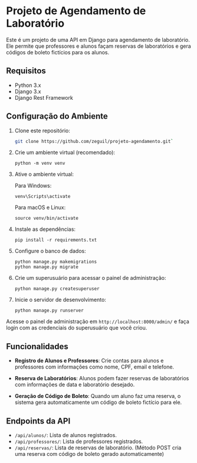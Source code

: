 

# Projeto de Agendamento de Laboratório

Este é um projeto de uma API em Django para agendamento de laboratório. Ele permite que professores e alunos façam reservas de laboratórios e gera códigos de boleto fictícios para os alunos.

## Requisitos

- Python 3.x
- Django 3.x
- Django Rest Framework

## Configuração do Ambiente

1. Clone este repositório:

   ```bash
   git clone https://github.com/zeguil/projeto-agendamento.git` 

2.  Crie um ambiente virtual (recomendado):
    
  
    
    `python -m venv venv` 
    
3.  Ative o ambiente virtual:
    
    Para Windows:
    
   
    
    `venv\Scripts\activate` 
    
    Para macOS e Linux:
    

    
    `source venv/bin/activate` 
    
4.  Instale as dependências:
   
    
    `pip install -r requirements.txt` 
    
5.  Configure o banco de dados:
    
	    python manage.py makemigrations	
		python manage.py migrate
    
6.  Crie um superusuário para acessar o painel de administração:
    
    
    `python manage.py createsuperuser` 
    
7.  Inicie o servidor de desenvolvimento:
    

    
    `python manage.py runserver` 
    

Acesse o painel de administração em `http://localhost:8000/admin/` e faça login com as credenciais do superusuário que você criou.

## Funcionalidades

-   **Registro de Alunos e Professores**: Crie contas para alunos e professores com informações como nome, CPF, email e telefone.
    
-   **Reserva de Laboratórios**: Alunos podem fazer reservas de laboratórios com informações de data e laboratório desejado.
    
-   **Geração de Código de Boleto**: Quando um aluno faz uma reserva, o sistema gera automaticamente um código de boleto fictício para ele.
    

## Endpoints da API

-   `/api/alunos/`: Lista de alunos registrados.
-   `/api/professores/`: Lista de professores registrados.
-   `/api/reservas/`: Lista de reservas de laboratório. (Método POST cria uma reserva com código de boleto gerado automaticamente)

